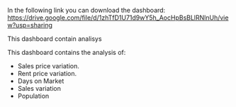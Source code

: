 In the following link you can download the dashboard: <br>
https://drive.google.com/file/d/1zhTfD1U71d9wY5h_AocHpBsBLlRNlnUh/view?usp=sharing

This dashboard contain analisys

This dashboard contains the analysis of:

- Sales price variation.
- Rent price variation.
- Days on Market
- Sales variation
- Population
